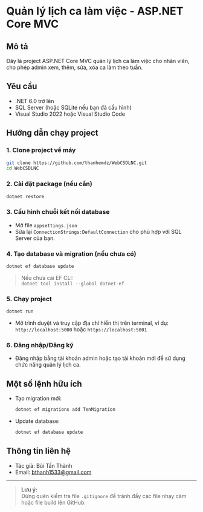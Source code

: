 # Quản lý lịch ca làm việc - ASP.NET Core MVC

## Mô tả

Đây là project ASP.NET Core MVC quản lý lịch ca làm việc cho nhân viên, cho phép admin xem, thêm, sửa, xóa ca làm theo tuần.

## Yêu cầu

- .NET 6.0 trở lên
- SQL Server (hoặc SQLite nếu bạn đã cấu hình)
- Visual Studio 2022 hoặc Visual Studio Code

## Hướng dẫn chạy project

### 1. Clone project về máy

```bash
git clone https://github.com/thanhemdz/WebCSDLNC.git
cd WebCSDLNC
```

### 2. Cài đặt package (nếu cần)

```bash
dotnet restore
```

### 3. Cấu hình chuỗi kết nối database

- Mở file `appsettings.json`
- Sửa lại `ConnectionStrings:DefaultConnection` cho phù hợp với SQL Server của bạn.

### 4. Tạo database và migration (nếu chưa có)

```bash
dotnet ef database update
```

> Nếu chưa cài EF CLI:  
> `dotnet tool install --global dotnet-ef`

### 5. Chạy project

```bash
dotnet run
```

- Mở trình duyệt và truy cập địa chỉ hiển thị trên terminal, ví dụ:  
  `http://localhost:5000` hoặc `https://localhost:5001`

### 6. Đăng nhập/Đăng ký

- Đăng nhập bằng tài khoản admin hoặc tạo tài khoản mới để sử dụng chức năng quản lý lịch ca.

## Một số lệnh hữu ích

- Tạo migration mới:
  ```bash
  dotnet ef migrations add TenMigration
  ```
- Update database:
  ```bash
  dotnet ef database update
  ```

## Thông tin liên hệ

- Tác giả: Bùi Tấn Thành
- Email: bthanh1533@gmail.com

---

> **Lưu ý:**  
> Đừng quên kiểm tra file `.gitignore` để tránh đẩy các file nhạy cảm hoặc file build lên GitHub.
